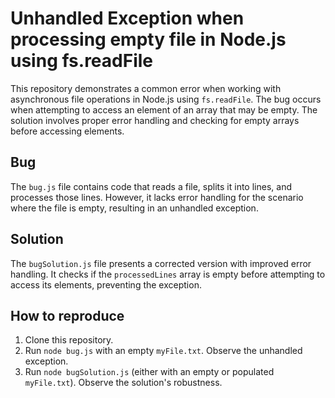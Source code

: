 # Unhandled Exception when processing empty file in Node.js using fs.readFile
This repository demonstrates a common error when working with asynchronous file operations in Node.js using `fs.readFile`.  The bug occurs when attempting to access an element of an array that may be empty.  The solution involves proper error handling and checking for empty arrays before accessing elements.

## Bug
The `bug.js` file contains code that reads a file, splits it into lines, and processes those lines.  However, it lacks error handling for the scenario where the file is empty, resulting in an unhandled exception.

## Solution
The `bugSolution.js` file presents a corrected version with improved error handling. It checks if the `processedLines` array is empty before attempting to access its elements, preventing the exception.

## How to reproduce
1. Clone this repository.
2. Run `node bug.js` with an empty `myFile.txt`. Observe the unhandled exception.
3. Run `node bugSolution.js` (either with an empty or populated `myFile.txt`). Observe the solution's robustness.